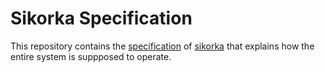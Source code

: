 # Sikorka Specification

This repository contains the [specification](https://github.com/Sikorkaio/paper/blob/master/paper.MD) of [sikorka](http://sikorka.io/) that explains how the entire system is suppposed to operate.

